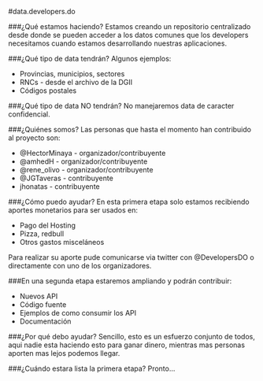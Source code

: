 #data.developers.do

###¿Qué estamos haciendo?
Estamos creando un repositorio centralizado desde donde se pueden acceder a los datos comunes que los developers necesitamos cuando estamos desarrollando nuestras aplicaciones.

###¿Qué tipo de data tendrán?
Algunos ejemplos:
* Provincias, municipios, sectores
* RNCs - desde el archivo de la DGII
* Códigos postales

###¿Qué tipo de data NO tendrán?
No manejaremos data de caracter confidencial.

###¿Quiénes somos?
Las personas que hasta el momento han contribuido al proyecto son:
* @HectorMinaya - organizador/contribuyente
* @amhedH - organizador/contribuyente
* @rene_olivo - organizador/contribuyente
* @JGTaveras - contribuyente
* jhonatas - contribuyente

###¿Cómo puedo ayudar?
En esta primera etapa solo estamos recibiendo aportes monetarios para ser usados en:
* Pago del Hosting
* Pizza, redbull
* Otros gastos misceláneos

Para realizar su aporte pude comunicarse via twitter con @DevelopersDO o directamente con uno de los organizadores.

###En una segunda etapa estaremos ampliando y podrán contribuir:
* Nuevos API
* Código fuente
* Ejemplos de como consumir los API
* Documentación

###¿Por qué debo ayudar?
Sencillo, esto es un esfuerzo conjunto de todos, aqui nadie esta haciendo esto para ganar dinero, mientras mas personas aporten mas lejos podemos llegar.

###¿Cuándo estara lista la primera etapa?
Pronto...
